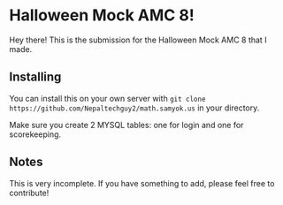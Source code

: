 # Halloween Mock AMC 8!
Hey there! This is the submission for the Halloween Mock AMC 8 that I made. 

## Installing 
You can  install this on your own server with `git clone https://github.com/Nepaltechguy2/math.samyok.us` in your directory. 

Make sure you create 2 MYSQL tables: one for login and one for scorekeeping.

## Notes
This is very incomplete. If you have something to add, please feel free to contribute!
